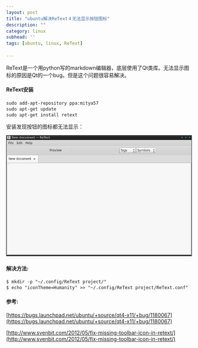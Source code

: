 ```yaml
---
layout: post
title: "ubuntu解决ReText４无法显示按钮图标"
description: ""
category: linux
subhead: ''
tags: [ubuntu, linux, ReText]

---
```


ReText是一个用python写的markdown编辑器，底层使用了Qt类库。无法显示图标的原因是Qt的一个bug。但是这个问题很容易解决。

#### ReText安装

    sudo add-apt-repository ppa:mitya57
    sudo apt-get update
    sudo apt-get install retext
    
安装发现按钮的图标都无法显示：

![](/images/linux/NewdocumentmdashReText_001_zpse77c6b89.png)

#### 解决方法:

    $ mkdir -p "~/.config/ReText project/"
    $ echo "iconTheme=Humanity" >> "~/.config/ReText project/ReText.conf"
    
#### 参考:

[https://bugs.launchpad.net/ubuntu/+source/qt4-x11/+bug/1180067](https://bugs.launchpad.net/ubuntu/+source/qt4-x11/+bug/1180067)

[http://www.svenbit.com/2012/05/fix-missing-toolbar-icon-in-retext/](http://www.svenbit.com/2012/05/fix-missing-toolbar-icon-in-retext/)
    